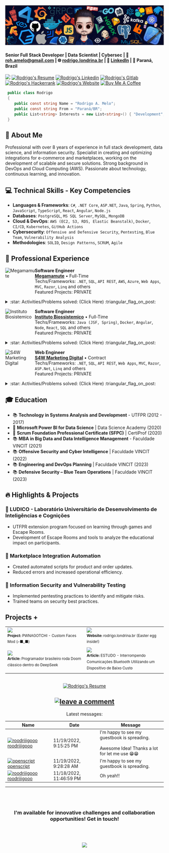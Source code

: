 #

![](https://raw.githubusercontent.com/roodriiigooo/roodriiigooo/main/.assets/HEADER_1668444883110.png)

<!-- <img height="150px" width="150px" align="left" src="https://rodrigo.londrina.br/images/rodrigo_profile_picture.png" alt="Bakaguya made by レヴィノス (https://www.pixiv.net/en/artworks/80962527)" width="320" /> -->

#### Senior Full Stack Developer | Data Scientist | Cybersec | 📧 roh.amelo@gmail.com | 🌐 [rodrigo.londrina.br](https://rodrigo.londrina.br) | 🔗 [LinkedIn](https://www.linkedin.com/in/rodrigooo) | 📍 Paraná, Brazil  
![](https://komarev.com/ghpvc/?username=roodriiigooo&style=for-the-badge&label=PROFILE+VIEWS)
<a href="https://rodrigo.londrina.br/cv/profile.pdf" target="_blank">
	<img src="https://img.shields.io/badge/-Download%20My%20Resume%20(pt_BR)-%23333?style=for-the-badge&logo=webb&logoColor=white" target="_blank" alt="Rodrigo's Resume"></a>
<a href="https://www.linkedin.com/in/roodriiigooo" target="_blank"><img src="https://img.shields.io/badge/-LinkedIn-%230077B5?style=for-the-badge&logo=linkedin&logoColor=white"  alt="Rodrigo's Linkedin" target="_blank"></a>
  	<a href="https://gitlab.com/roodriiigooo" target="_blank"><img src="https://img.shields.io/badge/-GitLab-%23333?style=for-the-badge&logo=gitlab&logoColor=white" target="_blank" alt="Rodrigo's Gitlab"></a> 
     	<a href="https://www.hackerrank.com/rodrigomelo" target="_blank"><img src="https://img.shields.io/badge/-Hacker%20Rank-%eab676?style=for-the-badge&logo=hackerrank&logoColor=white"  alt="Rodrigo's Hackerrank" target="_blank"></a> 
  	<a href="https://rodrigo.londrina.br" target="_blank"><img src="https://img.shields.io/badge/-website-%23333?style=for-the-badge&logo=webb&logoColor=white" target="_blank" alt="Rodrigo's Website"></a>
  	<a href="https://www.buymeacoffee.com/rodrigoo" target="_blank"><img src="https://img.shields.io/badge/Buy%20Me%20a%20Coffee-5C3317?style=for-the-badge&logo=buy-me-a-coffee&logoColor=white" alt="Buy Me A Coffee" target="_blank"></a> 


```csharp
 public class Rodrigo
 {
 	public const string Name = "Rodrigo A. Melo";
	public const string From = "Paraná/BR";
	public List<string> Interests = new List<string>() { "Development", "Data Science", "Cybersec" };
 }
```


## 🎯 About Me
Professional with over 8 years of experience in full stack development, data science, and information security. Specialist in creating and optimizing integrations for e-commerce and marketplaces, working on the development of scalable and secure solutions. Strong background in DevOps and Cloud Computing (AWS). Passionate about technology, continuous learning, and innovation.


## 💻 Technical Skills - Key Competencies
- **Languages & Frameworks**: `C#`, `.NET Core`, `ASP.NET`, `Java`, `Spring`, `Python`, `JavaScript`, `TypeScript`, `React`, `Angular`, `Node.js`
- **Databases**: `PostgreSQL`, `MS SQL Server`, `MySQL`, `MongoDB`
- **Cloud & DevOps**: `AWS (EC2, S3, RDS, Elastic Beanstalk)`, `Docker`, `CI/CD`, `Kubernetes`, `GitHub Actions`
- **Cybersecurity**: `Offensive and Defensive Security`, `Pentesting`, `Blue Team`, `Vulnerability Analysis`
- **Methodologies**: `SOLID`, `Design Patterns`, `SCRUM`, `Agile`


## 💼 Professional Experience


[<img align="left" height="94px" width="94px" alt="Megamamute" src="https://media.licdn.com/dms/image/v2/C4D0BAQG_JMRqGl1OLg/company-logo_200_200/company-logo_200_200/0/1648590192348/megamamutecombr_logo?e=2147483647&v=beta&t=oURSoZxRuYD5KsVD44AdVpcCETbg3WYplxIlffecpyw"/>](https://www.linkedin.com/company/megamamute.com.br)

**Software Engineer** \
[**Megamamute**](https://www.linkedin.com/company/megamamute.com.br) • Full-Time \
Techs/Frameworks: `.NET`, `SQL`, `API REST`, `AWS`, `Azure`, `Web Apps`, `MVC`, `Razor`, `Linq` and others\
Featured Projects: PRIVATE
<br/>

<details>
	<summary>:star: Activities/Problems solved: (Click Here) :triangular_flag_on_post: </summary>

 - Development and maintenance of marketplace integrations, ensuring high efficiency and scalability.

- Architecture and optimization of REST APIs, implementing security and performance best practices.

- CI/CD automation with GitHub Actions, ensuring continuous delivery.

- Git repository management using GitFlow for efficient version control.

- Detailed technical documentation of architectures and API specifications.

- Implementation of scalable solutions using .NET Core, React, and AWS.

- Development of performance monitoring processes and continuous improvement of the platform.


</br>


</details>

[<img align="left" height="94px" width="94px" alt="Instituto Biosistemico" src="https://media.licdn.com/dms/image/v2/C4E0BAQEGII9YTAedzQ/company-logo_200_200/company-logo_200_200/0/1630605749211/instituto_biosistemico_logo?e=2147483647&v=beta&t=FVJY6oMyoeJlYYhWYZluQ3-SVdH037BpMROGdpZ6kOw"/>](https://www.linkedin.com/company/instituto-biosistemico/)

**Software Engineer** \
[**Instituto Biossistemico**](https://www.linkedin.com/company/instituto-biosistemico/) • Full-Time \
Techs/Frameworks: `Java (JSF, Spring)`, `Docker`, `Angular`, `Node`, `React`, `SQL` and others\
Featured Projects: PRIVATE
<br/>

<details>
	<summary>:star: Activities/Problems solved: (Click Here) :triangular_flag_on_post: </summary>

 - Web application development with Java (Spring Boot, JSF), Angular, and React.

- Migration of legacy systems to modern technologies, reducing operational costs.

- Creation of dashboards and interactive reports for data analysis.

- Implementation of security standards and best practices in critical applications.

- Collaboration with multidisciplinary teams to optimize internal processes and workflows.


</br>


</details>

[<img align="left" height="94px" width="94px" alt="S4W Marketing Digital" src="https://media.licdn.com/dms/image/v2/C4D0BAQHoVdTky9-yiw/company-logo_200_200/company-logo_200_200/0/1631306107389?e=2147483647&v=beta&t=EtqTeMlXFBZjGJsTyalAzNIfQrzRY_1cyhsH8E_RlLA"/>](https://www.linkedin.com/company/s4w-marketing-digital/)

**Web Engineer** \
[**S4W Marketing Digital**](https://www.linkedin.com/company/s4w-marketing-digital/) • Contract \
Techs/Frameworks:  `.NET`, `SQL`, `API REST`, `Web Apps`, `MVC`, `Razor`, `ASP.Net`, `Linq` and others\
Featured Projects: PRIVATE
<br/>

<details>
	<summary>:star: Activities/Problems solved: (Click Here) :triangular_flag_on_post: </summary>

 - Development of SEO-optimized, high-performance web systems.

- Implementation of digital marketing strategies through automation and data analysis.

- Maintenance and optimization of existing projects.


</br>


</details>


## 🎓 Education
- 📚 **Technology in Systems Analysis and Development** - UTFPR (2012 - 2017)
- 🏅 **Microsoft Power BI for Data Science** | Data Science Academy (2020)
- 🏅 **Scrum Foundation Professional Certificate (SFPC)** | CertiProf (2020)
- 📚 **MBA in Big Data and Data Intelligence Management** - Faculdade VINCIT (2021)
- 📚 **Offensive Security and Cyber Intelligence** | Faculdade VINCIT (2022)
- 📚 **Engineering and DevOps Planning** | Faculdade VINCIT (2023)
- 📚 **Defensive Security – Blue Team Operations** | Faculdade VINCIT (2023)


## 🔥 Highlights & Projects

### 📌 LUDICO - Laboratório Universitário de Desenvolvimento de Inteligências e Cognições
- UTFPR extension program focused on learning through games and Escape Rooms.
- Development of Escape Rooms and tools to analyze the educational impact on participants.

### 📌 Marketplace Integration Automation
- Created automated scripts for product and order updates.
- Reduced errors and increased operational efficiency.

### 📌 Information Security and Vulnerability Testing
- Implemented pentesting practices to identify and mitigate risks.
- Trained teams on security best practices.


## Projects +


<table>
  <tr>
    <td width="50%"><a href="https://github.com/roodriiigooo/PWNAGOTCHI-CUSTOM-FACES-MOD" target="_blank"><img width="100%" target="_blank" src="https://github.com/roodriiigooo/roodriiigooo.github.io/blob/master/images/1698607842474.jpg?raw=true"></a><br><sup><strong>Project:</strong> PWNAGOTCHI - Custom Faces Mod (⌐■_■)</sup>
    <td width="50%"><a href="https://rodrigo.londrina.br" target="_blank"><img width="100%" target="_blank" src="https://github.com/roodriiigooo/roodriiigooo.github.io/blob/master/images/1698607842474_2.jpg?raw=true"></a><br><sup><strong>Website:</strong> rodrigo.londrina.br (Easter egg inside!)</sup></td>
  </tr>
<tr>
<td width="50%"><a href="https://www.tecmundo.com.br/internet/402496-programador-brasileiro-roda-doom-classico-dentro-do-deepseek.htm" target="_blank"><img width="100%" target="_blank" src="https://tm.ibxk.com.br/2025/02/12/12141125416182.jpg?ims=1280x480"></a><br><sup><strong>Article:</strong> Programador brasileiro roda Doom clássico dentro do DeepSeek</sup></td>    
<td width="50%"><a href="https://github.com/roodriiigooo/NAO_PERTURBE" target="_blank"><img width="100%" target="_blank" src="https://creatorspace.imgix.net/users/cm5z90w7901ebi601bqu49nt7/NSUt75wHrejLFse0-IMG_20250116_090612.jpg?w=750&h=750"></a><br><sup><strong>Article:</strong> ESTUDO - Interrompendo Comunicações Bluetooth Utilizando um Dispositivo de Baixo Custo</sup></td>
</tr>
</table>



<br>
<div align="center">
<a href="https://rodrigo.londrina.br/cv/profile.pdf" target="_blank">
	<img src="https://img.shields.io/badge/-Download%20My%20Resume%20(pt_BR)-%23333?style=for-the-badge&logo=webb&logoColor=white" target="_blank" alt="Rodrigo's Resume"></a>

## [![leave a comment](https://img.shields.io/badge/-___%20%F0%9F%96%8B%20leave%20a%20message%20here-red?style=flat-round)](https://github.com/roodriiigooo/roodriiigooo/issues/1#issuecomment-new)

Latest messages:

<!-- Guestbook -->
| Name | Date | Message |
|---|---|---|
| <a href="https://github.com/roodriiigooo"><img width="24" src="https://avatars.githubusercontent.com/u/5695737?s=24&u=b45e54d8433a41a6de9faa65bd02c2ff10916d61&v=4" alt="roodriiigooo" /> roodriiigooo</a> |11/19/2022, 9:15:25 PM|I'm happy to see my guestbook is spreading.<br /><br />Awesome Idea! Thanks a lot for let me use 😁😁|
| <a href="https://github.com/openscript"><img width="24" src="https://avatars.githubusercontent.com/u/1105080?s=24&u=0a437e6a26bc6d13cc1360e744269ae2365e0927&v=4" alt="openscript" /> openscript</a> |11/19/2022, 9:28:28 AM|I'm happy to see my guestbook is spreading.|
| <a href="https://github.com/roodriiigooo"><img width="24" src="https://avatars.githubusercontent.com/u/5695737?s=24&u=b45e54d8433a41a6de9faa65bd02c2ff10916d61&v=4" alt="roodriiigooo" /> roodriiigooo</a> |11/18/2022, 11:46:59 PM|Oh yeah!!|
<!-- /Guestbook -->


---


</div>
<br><br>

<div align="center">
	
### **I'm available for innovative challenges and collaboration opportunities! Get in touch!**



	
<br><br>

<img src="https://github.com/roodriiigooo/roodriiigooo.github.io/blob/master/images/dino.gif?raw=true"/>


</div>
